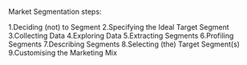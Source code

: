 Market Segmentation steps:


1.Deciding (not) to Segment
2.Specifying the Ideal Target Segment
3.Collecting Data
4.Exploring Data
5.Extracting Segments
6.Profiling Segments
7.Describing Segments
8.Selecting (the) Target Segment(s)
9.Customising the Marketing Mix






